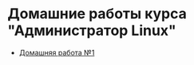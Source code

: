 # **Домашние работы курса "Администратор Linux"**

* [Домашняя работа №1](Deron-D/manual_kernel_update)

